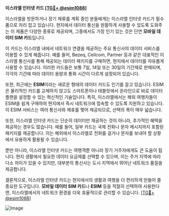 **이스라엘 인터넷 카드 [[TG💪+ @esim1088](https://t.me/s/esim1088)]**

이스라엘을 방문하거나 장기 체류를 계획 중인 분들에게는 이스라엘 인터넷 카드가 필수품으로 자리 잡고 있습니다. 현지에서 데이터 통신을 원활하게 사용할 수 있도록 도와주는 이 제품은 다양한 종류로 제공되며, 그중에서도 가장 인기 있는 것은 단연 **모바일 데이터 SIM 카드**입니다.

이 카드는 이스라엘 내에서 네트워크 연결을 제공하는 주요 통신사의 데이터 서비스를 이용할 수 있게 해줍니다. 예를 들어, Bezeq, Cellcom, Partner 등과 같은 대표적인 이스라엘 통신사를 통해 제공되는 데이터 패키지를 구매하면, 현지에서 데이터를 자유롭게 사용할 수 있습니다. 이러한 카드들은 보통 7일, 14일 또는 30일의 기간제로 판매되며, 각각의 기간에 따라 데이터 용량과 통화 시간이 다르게 설정되어 있습니다.

또한, 최근에는 **ESIM**이라는 새로운 형태의 데이터 카드도 인기를 끌고 있습니다. ESIM은 물리적인 카드를 교체하지 않고도 스마트폰이나 태블릿에서 온라인으로 바로 데이터 플랜을 설정할 수 있는 혁신적인 기술입니다. 특히, 이스라엘에서는 해외 여행자들이 ESIM을 쉽게 구매하여 현지에서 즉시 네트워크에 접속할 수 있도록 지원하고 있습니다. 이 ESIM 서비스는 여러 통신사와 제휴를 맺어 제공되므로, 선택의 폭이 매우 넓습니다.

또한, 이스라엘 인터넷 카드는 단순히 데이터만 제공하는 것이 아니라, 추가적인 혜택을 제공하는 경우도 많습니다. 예를 들어, 일부 카드는 국제 전화나 문자 메시지까지 포함된 패키지를 제공합니다. 이는 해외에서 이스라엘로 전화를 걸거나 문자를 보내야 할 상황에서 유용하게 활용될 수 있습니다.

뿐만 아니라, 이스라엘 인터넷 카드는 여행객뿐 아니라 장기 거주자에게도 큰 도움이 됩니다. 현지 생활에서 필요한 데이터 요금제를 선택할 수 있으며, 이는 주거 지역에 따라 다소 차이가 있을 수 있지만, 대부분의 통신사는 도시 지역에서 뛰어난 네트워크 품질을 제공합니다.

결론적으로, 이스라엘 인터넷 카드는 현지에서의 생활과 여행을 더 편리하게 만들어 줄 중요한 도구입니다. **모바일 데이터 SIM 카드**나 **ESIM** 등을 적절히 선택하여 사용한다면, 이스라엘에서의 네트워크 환경을 더욱 효율적으로 관리할 수 있습니다. [[TG💪+ @esim1088](https://t.me/s/esim1088)]

![Image](https://i.postimg.cc/Y0z9fWf4/image.png)